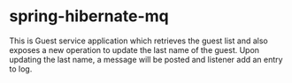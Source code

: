 # spring-hibernate-mq

This is Guest service application which retrieves the guest list and also exposes a new operation to update the last name of the guest. Upon updating the last name, a message will be posted and listener add an entry to log.
